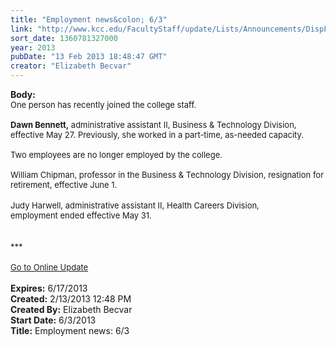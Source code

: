 ```yaml
---
title: "Employment news&colon; 6/3"
link: "http://www.kcc.edu/FacultyStaff/update/Lists/Announcements/DispForm.aspx?ID=991"
sort_date: 1360781327000
year: 2013
pubDate: "13 Feb 2013 18:48:47 GMT"
creator: "Elizabeth Becvar"
---
```


<div><b>Body:</b> <div class="ExternalClass069AB1740DC7461CBFECCBF1625217D4"><font size="2">
<div>
<div>
<div><font size="2">One person has recently joined the college staff.</font></div>
<div><font size="2"></font> </div>
<div><font size="2"><strong>Dawn Bennett,</strong> administrative assistant II, Business &amp; Technology Division, effective May 27. Previously, she worked in a part-time, as-needed capacity. <br /></font></div>
<div><font size="2"></font> </div>
<div><font size="2">Two employees are no longer employed by the college.</font></div>
<div><font size="2"></font> </div>
<div><font size="2">William Chipman, professor in the Business &amp; Technology Division, resignation for retirement, effective June 1. </font></div></font></div>
<div><font size="2"></font> </div>
<div><font size="2">Judy Harwell, administrative assistant II, Health Careers Division, employment ended effective May 31.</font></div>
<div><font size="2"></font> </div>
<div> </div>
<div><font size="2">***</font></div>
<div><font size="2"></font> </div>
<div><font size="2"><a href="/FacultyStaff/update/Pages/dailyupdate.aspx">Go to Online Update</a></font><font size="2"></font></div>
<div><font size="2"></font> </div></div></div></div>
<div><b>Expires:</b> 6/17/2013</div>
<div><b>Created:</b> 2/13/2013 12:48 PM</div>
<div><b>Created By:</b> Elizabeth Becvar</div>
<div><b>Start Date:</b> 6/3/2013</div>
<div><b>Title:</b> Employment news: 6/3</div>
